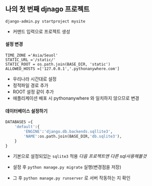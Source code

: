 ## 나의 첫 번째 djnago 프로젝트

```shell
django-admin.py startproject mysite
```

- 커맨드 입력으로 프로젝트 생성

#### 설정 변경

```shell
TIME_ZONE ='Asia/Seuol'
STATIC_URL ='/static/'
STATIC_ROOT = os.path.join(BASE_DIR, 'static')
ALLOWED_HOSTS =['127.0.0.1','.pythonanywhere.com']
```

- 우리나라 시간대로 설정
- 정적파일 경로 추가
- ROOT 설정 같이 추가
- 애플리케이션 배포 시 pythonanywhere 와 일치하지 않으므로 변경

#### 데이터베이스 설정하기

```python
DATABASES ={
    'default':{
        'ENGINE':'django.db.backends.sqllite3',
        'NAME':os.path.join(BASE_DIR,'db.sqlite3'),
    }
}
```

- 기본으로 설정되있는 `sqlite3` 적용 *다음 프로젝트엔 다른 sql사용해볼것*
- 설정 후 `python manage.py migrate` 실행(변경점을 저장)

- 그 후 `python manage.py runserver` 로 서버 작동하는 지 확인

  

